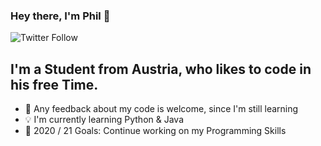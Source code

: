 ### Hey there, I'm Phil 👋
![Twitter Follow](https://img.shields.io/twitter/follow/phil_roli?color=blue&logo=twitter&style=for-the-badge)

## I'm a Student from Austria, who likes to code in his free Time.

- 👯 Any feedback about my code is welcome, since I'm still learning
- 💡 I'm currently learning Python & Java
- 📝 2020 / 21 Goals: Continue working on my Programming Skills